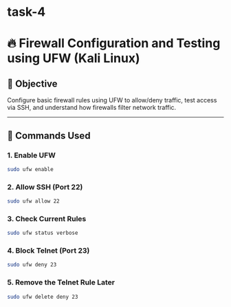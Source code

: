 # task-4
# 🔥 Firewall Configuration and Testing using UFW (Kali Linux)

## 🎯 Objective
Configure basic firewall rules using UFW to allow/deny traffic, test access via SSH, and understand how firewalls filter network traffic.

---

## 🔧 Commands Used

### 1. Enable UFW
```bash
sudo ufw enable
```
### 2. Allow SSH (Port 22)
```bash
sudo ufw allow 22
```
### 3. Check Current Rules
```bash
sudo ufw status verbose
```
### 4. Block Telnet (Port 23)
```bash
sudo ufw deny 23
```
### 5. Remove the Telnet Rule Later
```bash
sudo ufw delete deny 23
```
